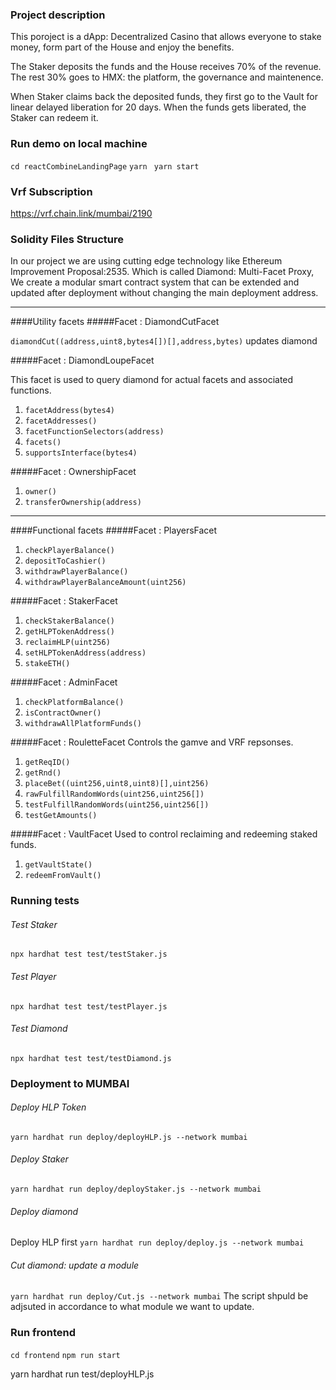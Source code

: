 ### Project description

This poroject is a dApp: Decentralized Casino that allows everyone to stake money, form part of the House and enjoy the benefits.

The Staker deposits the funds and the House receives 70% of the revenue.
The rest 30% goes to HMX: the platform, the governance and maintenence.

When Staker claims back the deposited funds, they first go to the Vault for linear delayed liberation for 20 days.
When the funds gets liberated, the Staker can redeem it.

### Run demo on local machine

`cd reactCombineLandingPage`
`yarn `
`yarn start`

### Vrf Subscription

https://vrf.chain.link/mumbai/2190

### Solidity Files Structure

In our project we are using cutting edge technology like Ethereum Improvement Proposal:2535. Which is called Diamond: Multi-Facet Proxy, We create a modular smart contract system that can be extended and updated after deployment without changing the main deployment address.

---

####Utility facets
#####Facet : DiamondCutFacet

`diamondCut((address,uint8,bytes4[])[],address,bytes)` updates diamond

#####Facet : DiamondLoupeFacet

This facet is used to query diamond for actual facets and associated functions.

1. `facetAddress(bytes4)`
2. `facetAddresses()`
3. `facetFunctionSelectors(address)`
4. `facets()`
5. `supportsInterface(bytes4)`

#####Facet : OwnershipFacet

1. `owner()`
2. `transferOwnership(address)`

---

####Functional facets
#####Facet : PlayersFacet

1. `checkPlayerBalance()`
2. `depositToCashier()`
3. `withdrawPlayerBalance()`
4. `withdrawPlayerBalanceAmount(uint256)`

#####Facet : StakerFacet

1. `checkStakerBalance()`
2. `getHLPTokenAddress()`
3. `reclaimHLP(uint256)`
4. `setHLPTokenAddress(address)`
5. `stakeETH()`

#####Facet : AdminFacet

1. `checkPlatformBalance()`
2. `isContractOwner()`
3. `withdrawAllPlatformFunds()`

#####Facet : RouletteFacet
Controls the gamve and VRF repsonses.

1. `getReqID()`
2. `getRnd()`
3. `placeBet((uint256,uint8,uint8)[],uint256)`
4. `rawFulfillRandomWords(uint256,uint256[])`
5. `testFulfillRandomWords(uint256,uint256[])`
6. `testGetAmounts()`

#####Facet : VaultFacet
Used to control reclaiming and redeeming staked funds.

1. `getVaultState()`
2. `redeemFromVault()`

### Running tests

###### Test Staker

`npx hardhat test test/testStaker.js`

###### Test Player

`npx hardhat test test/testPlayer.js`

###### Test Diamond

`npx hardhat test test/testDiamond.js`

### Deployment to MUMBAI

###### Deploy HLP Token

`yarn hardhat run deploy/deployHLP.js --network mumbai`

###### Deploy Staker

`yarn hardhat run deploy/deployStaker.js --network mumbai`

###### Deploy diamond

Deploy HLP first
`yarn hardhat run deploy/deploy.js --network mumbai`

###### Cut diamond: update a module

`yarn hardhat run deploy/Cut.js --network mumbai`
The script shpuld be adjsuted in accordance to what module we want to update.

### Run frontend

`cd frontend`
`npm run start`

yarn hardhat run test/deployHLP.js
